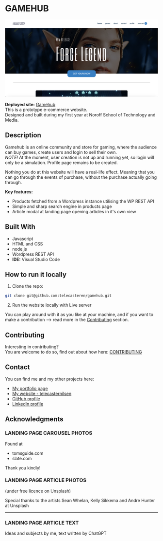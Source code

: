 # GAMEHUB

![image](images/gamehub-screenshot.png)

**Deployed site:** [Gamehub](https://gamehub-tele.netlify.app/)<br/>
This is a prototype e-commerce website.<br/>
Designed and built during my first year at Noroff School of Technology and Media.

## Description

Gamehub is an online community and store for gaming, where the audience can buy games, create users and login to sell their own.<br/>
_NOTE!_ At the moment, user creation is not up and running yet, so login will only be a simulation. Profile page remains to be created.

Nothing you do at this website will have a real-life effect. Meaning that you can go through the events of purchase, without the purchase actually going through.

**Key features:**

- Products fetched from a Wordpress instance utilising the WP REST API
- Simple and sharp search engine in products page
- Article modal at landing page opening articles in it's own view

## Built With

- Javascript
- HTML and CSS
- node.js
- Wordpress REST API
- **IDE:** Visual Studio Code

## How to run it locally

1. Clone the repo:

```bash
git clone git@github.com:telecasteren/gamehub.git
```

2. Run the website locally with Live server

You can play around with it as you like at your machine, and if you want to make a contribution --> read more in the [Contributing](#contributing) section.

## Contributing

Interesting in contributing?<br/>
You are welcome to do so, find out about how here:
[CONTRIBUTING](CONTRIBUTING.md)

## Contact

You can find me and my other projects here:

- [My portfolio page](https://tcn-portfolio.netlify.app/)
- [My website - telecasternilsen](https://telecasternilsen.netlify.app/)
- [GitHub profile](https://github.com/telecasteren)
- [LinkedIn profile](https://www.linkedin.com/in/tele-caster-nilsen-7002b9249/)

## Acknowledgments

### LANDING PAGE CAROUSEL PHOTOS

Found at

- tomsguide.com
- slate.com

Thank you kindly!

### LANDING PAGE ARTICLE PHOTOS

(under free licence on Unsplash)

Special thanks to the artists
Sean Whelan,
Kelly Sikkema and
Andre Hunter
at Unsplash

---

### LANDING PAGE ARTICLE TEXT

Ideas and subjects by me, text written by ChatGPT
